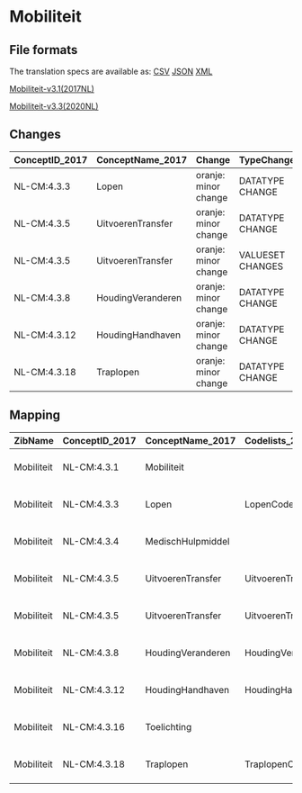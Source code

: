 # Mobiliteit
## File formats

The translation specs are available as: 
[CSV](../csv/Mobiliteit.csv) [JSON](../json/Mobiliteit.json) [XML](../xml/Mobiliteit.xml)



[Mobiliteit-v3.1(2017NL)](https://zibs.nl/wiki/Mobiliteit-v3.1(2017NL))

[Mobiliteit-v3.3(2020NL)](https://zibs.nl/wiki/Mobiliteit-v3.3(2020NL))









## Changes

| ConceptID_2017   | ConceptName_2017   | Change               | TypeChange       | Impact_heen   | TRANSLATIE_spec_heen                         | Impact_terug   | TRANSLATIE_spec_terug                        | Omschrijving                 |
|:-----------------|:-------------------|:---------------------|:-----------------|:--------------|:---------------------------------------------|:---------------|:---------------------------------------------|:-----------------------------|
| NL-CM:4.3.3      | Lopen              | oranje: minor change | DATATYPE CHANGE  | Low           | valueset datatype CO -> valueset datatype CD | Low            | valueset datatype CD -> valueset datatype CO | Datatype CO gewijzigd in CD  |
| NL-CM:4.3.5      | UitvoerenTransfer  | oranje: minor change | DATATYPE CHANGE  | Low           | valueset datatype CO -> valueset datatype CD | Low            | valueset datatype CD -> valueset datatype CO | Datatype CO gewijzigd in CD  |
| NL-CM:4.3.5      | UitvoerenTransfer  | oranje: minor change | VALUESET CHANGES | Low           | valuesets 2017 -> valueset 2020 regel        | Medium         | valuesets 2017 <- valueset 2020 regel        | Deprecated code in codelijst |
| NL-CM:4.3.8      | HoudingVeranderen  | oranje: minor change | DATATYPE CHANGE  | Low           | valueset datatype CO -> valueset datatype CD | Low            | valueset datatype CD -> valueset datatype CO | Datatype CO gewijzigd in CD  |
| NL-CM:4.3.12     | HoudingHandhaven   | oranje: minor change | DATATYPE CHANGE  | Low           | valueset datatype CO -> valueset datatype CD | Low            | valueset datatype CD -> valueset datatype CO | Datatype CO gewijzigd in CD  |
| NL-CM:4.3.18     | Traplopen          | oranje: minor change | DATATYPE CHANGE  | Low           | valueset datatype CO -> valueset datatype CD | Low            | valueset datatype CD -> valueset datatype CO | Datatype CO gewijzigd in CD  |

## Mapping

| ZibName    | ConceptID_2017   | ConceptName_2017   | Codelists_2017             | Change                  | ConceptID_2020   | ConceptName_2020   | Codelists_2020             | Bits     | Omschrijving                 | TypeChange       | Impact_heen   | TRANSLATIE_spec_heen                         | Impact_terug   | TRANSLATIE_spec_terug                        |
|:-----------|:-----------------|:-------------------|:---------------------------|:------------------------|:-----------------|:-------------------|:---------------------------|:---------|:-----------------------------|:-----------------|:--------------|:---------------------------------------------|:---------------|:---------------------------------------------|
| Mobiliteit | NL-CM:4.3.1      | Mobiliteit         |                            | groen: geen wijzigingen | NL-CM:4.3.1      | Mobiliteit         |                            |          |                              |                  |               |                                              |                |                                              |
| Mobiliteit | NL-CM:4.3.3      | Lopen              | LopenCodelijst             | oranje: minor change    | NL-CM:4.3.3      | Lopen              | LopenCodelijst             | ZIB-1113 | Datatype CO gewijzigd in CD  | DATATYPE CHANGE  | Low           | valueset datatype CO -> valueset datatype CD | Low            | valueset datatype CD -> valueset datatype CO |
| Mobiliteit | NL-CM:4.3.4      | MedischHulpmiddel  |                            | groen: geen wijzigingen | NL-CM:4.3.4      | MedischHulpmiddel  |                            |          |                              |                  |               |                                              |                |                                              |
| Mobiliteit | NL-CM:4.3.5      | UitvoerenTransfer  | UitvoerenTransferCodelijst | oranje: minor change    | NL-CM:4.3.5      | UitvoerenTransfer  | UitvoerenTransferCodelijst | ZIB-1113 | Datatype CO gewijzigd in CD  | DATATYPE CHANGE  | Low           | valueset datatype CO -> valueset datatype CD | Low            | valueset datatype CD -> valueset datatype CO |
| Mobiliteit | NL-CM:4.3.5      | UitvoerenTransfer  | UitvoerenTransferCodelijst | oranje: minor change    | NL-CM:4.3.5      | UitvoerenTransfer  | UitvoerenTransferCodelijst | ZIB-732  | Deprecated code in codelijst | VALUESET CHANGES | Low           | valuesets 2017 -> valueset 2020 regel        | Medium         | valuesets 2017 <- valueset 2020 regel        |
| Mobiliteit | NL-CM:4.3.8      | HoudingVeranderen  | HoudingVeranderenCodelijst | oranje: minor change    | NL-CM:4.3.8      | HoudingVeranderen  | HoudingVeranderenCodelijst | ZIB-1113 | Datatype CO gewijzigd in CD  | DATATYPE CHANGE  | Low           | valueset datatype CO -> valueset datatype CD | Low            | valueset datatype CD -> valueset datatype CO |
| Mobiliteit | NL-CM:4.3.12     | HoudingHandhaven   | HoudingHandhavenCodelijst  | oranje: minor change    | NL-CM:4.3.12     | HoudingHandhaven   | HoudingHandhavenCodelijst  | ZIB-1113 | Datatype CO gewijzigd in CD  | DATATYPE CHANGE  | Low           | valueset datatype CO -> valueset datatype CD | Low            | valueset datatype CD -> valueset datatype CO |
| Mobiliteit | NL-CM:4.3.16     | Toelichting        |                            | groen: geen wijzigingen | NL-CM:4.3.16     | Toelichting        |                            |          |                              |                  |               |                                              |                |                                              |
| Mobiliteit | NL-CM:4.3.18     | Traplopen          | TraplopenCodelijst         | oranje: minor change    | NL-CM:4.3.18     | Traplopen          | TraplopenCodelijst         | ZIB-1113 | Datatype CO gewijzigd in CD  | DATATYPE CHANGE  | Low           | valueset datatype CO -> valueset datatype CD | Low            | valueset datatype CD -> valueset datatype CO |

